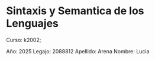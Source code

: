 # Sintaxis y Semantica de los Lenguajes
Curso: k2002;


Año: 2025
Legajo: 2088812
Apellido: Arena
Nombre: Lucia

